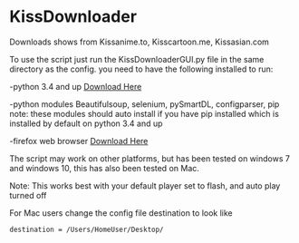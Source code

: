 # KissDownloader
Downloads shows from Kissanime.to, Kisscartoon.me, Kissasian.com

To use the script just run the KissDownloaderGUI.py file in the same directory as the config.
you need to have the following installed to run:


-python 3.4 and up [Download Here](https://www.python.org/downloads/)

-python modules Beautifulsoup, selenium, pySmartDL, configparser, pip
note: these modules should auto install if you have pip installed which is installed by default on python 3.4 and up

-firefox web browser [Download Here](https://www.mozilla.org/en-GB/firefox/desktop/)


The script may work on other platforms, but has been tested on windows 7 and windows 10, this has also been tested on Mac.

Note: This works best with your default player set to flash, and auto play turned off

For Mac users change the config file destination to look like 
```
destination = /Users/HomeUser/Desktop/
```